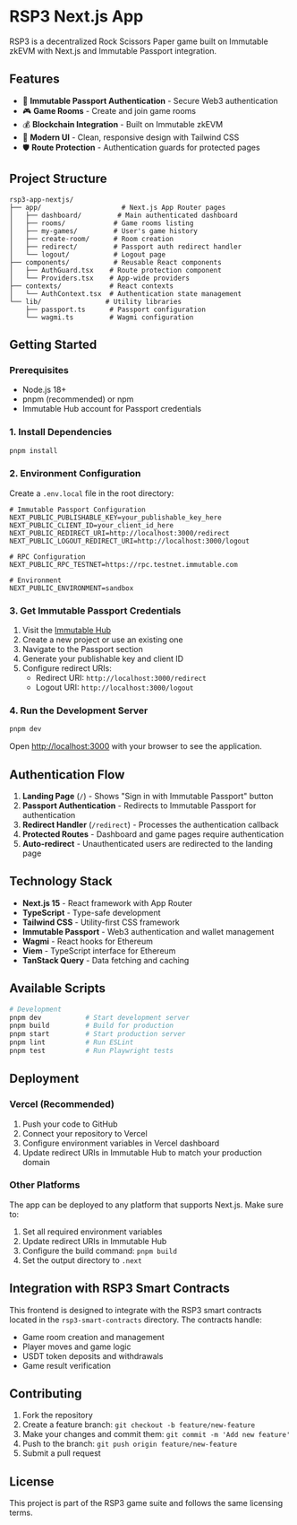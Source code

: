 # RSP3 Next.js App

RSP3 is a decentralized Rock Scissors Paper game built on Immutable zkEVM with Next.js and Immutable Passport integration.

## Features

- 🔐 **Immutable Passport Authentication** - Secure Web3 authentication
- 🎮 **Game Rooms** - Create and join game rooms
- 💰 **Blockchain Integration** - Built on Immutable zkEVM
- 🎨 **Modern UI** - Clean, responsive design with Tailwind CSS
- 🛡️ **Route Protection** - Authentication guards for protected pages

## Project Structure

```
rsp3-app-nextjs/
├── app/                    # Next.js App Router pages
│   ├── dashboard/         # Main authenticated dashboard
│   ├── rooms/            # Game rooms listing
│   ├── my-games/         # User's game history
│   ├── create-room/      # Room creation
│   ├── redirect/         # Passport auth redirect handler
│   └── logout/           # Logout page
├── components/           # Reusable React components
│   ├── AuthGuard.tsx    # Route protection component
│   └── Providers.tsx    # App-wide providers
├── contexts/            # React contexts
│   └── AuthContext.tsx  # Authentication state management
└── lib/                # Utility libraries
    ├── passport.ts      # Passport configuration
    └── wagmi.ts         # Wagmi configuration
```

## Getting Started

### Prerequisites

- Node.js 18+ 
- pnpm (recommended) or npm
- Immutable Hub account for Passport credentials

### 1. Install Dependencies

```bash
pnpm install
```

### 2. Environment Configuration

Create a `.env.local` file in the root directory:

```env
# Immutable Passport Configuration
NEXT_PUBLIC_PUBLISHABLE_KEY=your_publishable_key_here
NEXT_PUBLIC_CLIENT_ID=your_client_id_here
NEXT_PUBLIC_REDIRECT_URI=http://localhost:3000/redirect
NEXT_PUBLIC_LOGOUT_REDIRECT_URI=http://localhost:3000/logout

# RPC Configuration
NEXT_PUBLIC_RPC_TESTNET=https://rpc.testnet.immutable.com

# Environment
NEXT_PUBLIC_ENVIRONMENT=sandbox
```

### 3. Get Immutable Passport Credentials

1. Visit the [Immutable Hub](https://hub.immutable.com/)
2. Create a new project or use an existing one
3. Navigate to the Passport section
4. Generate your publishable key and client ID
5. Configure redirect URIs:
   - Redirect URI: `http://localhost:3000/redirect`
   - Logout URI: `http://localhost:3000/logout`

### 4. Run the Development Server

```bash
pnpm dev
```

Open [http://localhost:3000](http://localhost:3000) with your browser to see the application.

## Authentication Flow

1. **Landing Page** (`/`) - Shows "Sign in with Immutable Passport" button
2. **Passport Authentication** - Redirects to Immutable Passport for authentication
3. **Redirect Handler** (`/redirect`) - Processes the authentication callback
4. **Protected Routes** - Dashboard and game pages require authentication
5. **Auto-redirect** - Unauthenticated users are redirected to the landing page

## Technology Stack

- **Next.js 15** - React framework with App Router
- **TypeScript** - Type-safe development
- **Tailwind CSS** - Utility-first CSS framework
- **Immutable Passport** - Web3 authentication and wallet management
- **Wagmi** - React hooks for Ethereum
- **Viem** - TypeScript interface for Ethereum
- **TanStack Query** - Data fetching and caching

## Available Scripts

```bash
# Development
pnpm dev           # Start development server
pnpm build         # Build for production
pnpm start         # Start production server
pnpm lint          # Run ESLint
pnpm test          # Run Playwright tests
```

## Deployment

### Vercel (Recommended)

1. Push your code to GitHub
2. Connect your repository to Vercel
3. Configure environment variables in Vercel dashboard
4. Update redirect URIs in Immutable Hub to match your production domain

### Other Platforms

The app can be deployed to any platform that supports Next.js. Make sure to:

1. Set all required environment variables
2. Update redirect URIs in Immutable Hub
3. Configure the build command: `pnpm build`
4. Set the output directory to `.next`

## Integration with RSP3 Smart Contracts

This frontend is designed to integrate with the RSP3 smart contracts located in the `rsp3-smart-contracts` directory. The contracts handle:

- Game room creation and management
- Player moves and game logic
- USDT token deposits and withdrawals
- Game result verification

## Contributing

1. Fork the repository
2. Create a feature branch: `git checkout -b feature/new-feature`
3. Make your changes and commit them: `git commit -m 'Add new feature'`
4. Push to the branch: `git push origin feature/new-feature`
5. Submit a pull request

## License

This project is part of the RSP3 game suite and follows the same licensing terms.